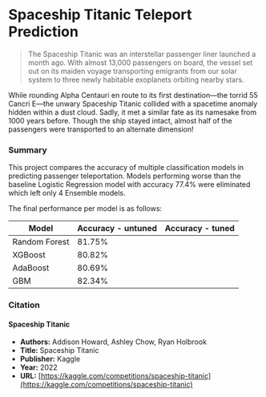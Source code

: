 # Spaceship Titanic Teleport Prediction
> The Spaceship Titanic was an interstellar passenger liner launched a month ago. With almost 13,000 passengers on board, the vessel set out on its maiden voyage transporting emigrants from our solar system to three newly habitable exoplanets orbiting nearby stars.

While rounding Alpha Centauri en route to its first destination—the torrid 55 Cancri E—the unwary Spaceship Titanic collided with a spacetime anomaly hidden within a dust cloud. Sadly, it met a similar fate as its namesake from 1000 years before. Though the ship stayed intact, almost half of the passengers were transported to an alternate dimension!

### Summary
This project compares the accuracy of multiple classification models in predicting passenger teleportation. Models performing worse than the baseline Logistic Regression model with accuracy 77.4% were eliminated which left only 4 Ensemble models. 

The final performance per model is as follows:

|Model| Accuracy - untuned | Accuracy - tuned|
|-----|--------------------|-----------------|
|Random Forest| 81.75% |                  |
|XGBoost  | 80.82% |                       |
|AdaBoost | 80.69% |                      |
|GBM |  82.34% |                          |


### Citation
#### Spaceship Titanic
- **Authors:** Addison Howard, Ashley Chow, Ryan Holbrook
- **Title:** Spaceship Titanic
- **Publisher:** Kaggle
- **Year:** 2022
- **URL:** [https://kaggle.com/competitions/spaceship-titanic](https://kaggle.com/competitions/spaceship-titanic)
